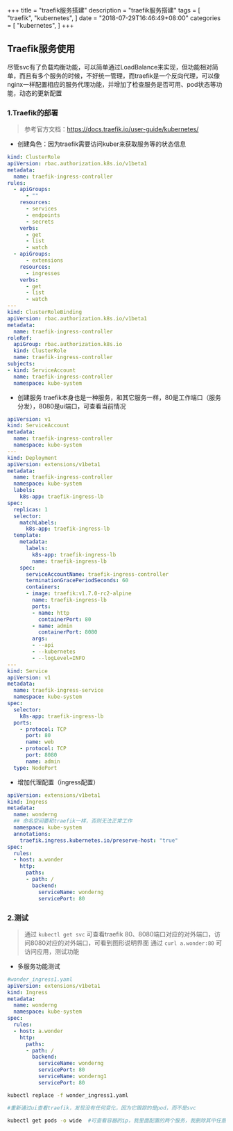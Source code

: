 +++
title = "traefik服务搭建"
description = "traefik服务搭建"
tags = [
    "traefik",
    "kubernetes",
]
date = "2018-07-29T16:46:49+08:00"
categories = [
    "kubernetes",
]
+++

## Traefik服务使用

  尽管svc有了负载均衡功能，可以简单通过LoadBalance来实现，但功能相对简单，而且有多个服务的时候，不好统一管理，而traefik是一个反向代理，可以像nginx一样配置相应的服务代理功能，并增加了检查服务是否可用、pod状态等功能，动态的更新配置

### 1.Traefik的部署

> 参考官方文档：https://docs.traefik.io/user-guide/kubernetes/

* 创建角色：因为traefik需要访问kuber来获取服务等的状态信息

```yaml
kind: ClusterRole
apiVersion: rbac.authorization.k8s.io/v1beta1
metadata:
  name: traefik-ingress-controller
rules:
  - apiGroups:
      - ""
    resources:
      - services
      - endpoints
      - secrets
    verbs:
      - get
      - list
      - watch
  - apiGroups:
      - extensions
    resources:
      - ingresses
    verbs:
      - get
      - list
      - watch
---
kind: ClusterRoleBinding
apiVersion: rbac.authorization.k8s.io/v1beta1
metadata:
  name: traefik-ingress-controller
roleRef:
  apiGroup: rbac.authorization.k8s.io
  kind: ClusterRole
  name: traefik-ingress-controller
subjects:
- kind: ServiceAccount
  name: traefik-ingress-controller
  namespace: kube-system
```

* 创建服务
traefik本身也是一种服务，和其它服务一样，80是工作端口（服务分发），8080是ui端口，可查看当前情况

```yaml
apiVersion: v1
kind: ServiceAccount
metadata:
  name: traefik-ingress-controller
  namespace: kube-system
---
kind: Deployment
apiVersion: extensions/v1beta1
metadata:
  name: traefik-ingress-controller
  namespace: kube-system
  labels:
    k8s-app: traefik-ingress-lb
spec:
  replicas: 1
  selector:
    matchLabels:
      k8s-app: traefik-ingress-lb
  template:
    metadata:
      labels:
        k8s-app: traefik-ingress-lb
        name: traefik-ingress-lb
    spec:
      serviceAccountName: traefik-ingress-controller
      terminationGracePeriodSeconds: 60
      containers:
      - image: traefik:v1.7.0-rc2-alpine
        name: traefik-ingress-lb
        ports:
        - name: http
          containerPort: 80
        - name: admin
          containerPort: 8080
        args:
        - --api
        - --kubernetes
        - --logLevel=INFO
---
kind: Service
apiVersion: v1
metadata:
  name: traefik-ingress-service
  namespace: kube-system
spec:
  selector:
    k8s-app: traefik-ingress-lb
  ports:
    - protocol: TCP
      port: 80
      name: web
    - protocol: TCP
      port: 8080
      name: admin
  type: NodePort
  ```

* 增加代理配置（ingress配置）

```yaml
apiVersion: extensions/v1beta1
kind: Ingress
metadata:
  name: wonderng
  ## 命名空间要和traefik一样，否则无法正常工作 
  namespace: kube-system
  annotations:
    traefik.ingress.kubernetes.io/preserve-host: "true"
spec:
  rules:
  - host: a.wonder
    http:
      paths:
      - path: /
        backend:
          serviceName: wonderng
          servicePort: 80
```

### 2.测试

> 通过 `kubectl get svc` 可查看traefik 80、8080端口对应的对外端口，访问8080对应的对外端口，可看到图形说明界面
> 通过 `curl a.wonder:80` 可访问应用，测试功能


* 多服务功能测试

```yaml
#wonder_ingress1.yaml
apiVersion: extensions/v1beta1
kind: Ingress
metadata:
  name: wonderng
  namespace: kube-system
spec:
  rules:
  - host: a.wonder
    http:
      paths:
      - path: /
        backend:
          serviceName: wonderng
          servicePort: 80
          serviceName: wonderng1
          servicePort: 80
```
```sh
kubectl replace -f wonder_ingress1.yaml

#重新通过ui查看traefik，发现没有任何变化，因为它跟踪的是pod，而不是svc

kubectl get pods -o wide  #可查看容器的ip，我里面配置的两个服务，我删除其中任意一个，都不影响访问

```



